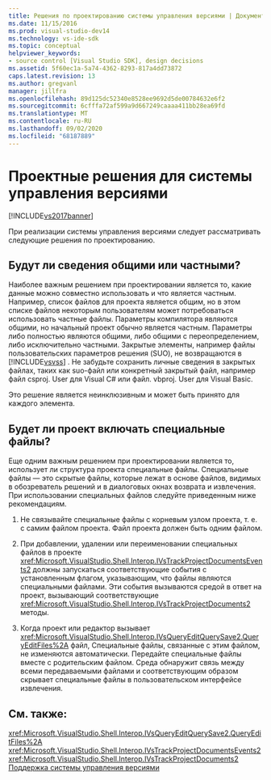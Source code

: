 ```yaml
---
title: Решения по проектированию системы управления версиями | Документация Майкрософт
ms.date: 11/15/2016
ms.prod: visual-studio-dev14
ms.technology: vs-ide-sdk
ms.topic: conceptual
helpviewer_keywords:
- source control [Visual Studio SDK], design decisions
ms.assetid: 5f60ec1a-5a74-4362-8293-817a4dd73872
caps.latest.revision: 13
ms.author: gregvanl
manager: jillfra
ms.openlocfilehash: 89d125dc52340e8528ee9692d5de00784632e6f2
ms.sourcegitcommit: 6cfffa72af599a9d667249caaaa411bb28ea69fd
ms.translationtype: MT
ms.contentlocale: ru-RU
ms.lasthandoff: 09/02/2020
ms.locfileid: "68187889"
---
```

# <a name="source-control-design-decisions"></a>Проектные решения для системы управления версиями
[!INCLUDE[vs2017banner](../../includes/vs2017banner.md)]

При реализации системы управления версиями следует рассматривать следующие решения по проектированию.  
  
## <a name="will-information-be-shared-or-private"></a>Будут ли сведения общими или частными?  
 Наиболее важным решением при проектировании является то, какие данные можно совместно использовать и что является частным. Например, список файлов для проекта является общим, но в этом списке файлов некоторым пользователям может потребоваться использовать частные файлы. Параметры компилятора являются общими, но начальный проект обычно является частным. Параметры либо полностью являются общими, либо общими с переопределением, либо исключительно частными. Закрытые элементы, например файлы пользовательских параметров решения (SUO), не возвращаются в [!INCLUDE[vsvss](../../includes/vsvss-md.md)] . Не забудьте сохранить личные сведения в закрытых файлах, таких как suo-файл или конкретный закрытый файл, например файл csproj. User для Visual C# или файл. vbproj. User для Visual Basic.  
  
 Это решение является неинклюзивным и может быть принято для каждого элемента.  
  
## <a name="will-the-project-include-special-files"></a>Будет ли проект включать специальные файлы?  
 Еще одним важным решением при проектировании является то, использует ли структура проекта специальные файлы. Специальные файлы — это скрытые файлы, которые лежат в основе файлов, видимых в обозреватель решений и в диалоговых окнах возврата и извлечения. При использовании специальных файлов следуйте приведенным ниже рекомендациям.  
  
1. Не связывайте специальные файлы с корневым узлом проекта, т. е. с самим файлом проекта. Файл проекта должен быть одним файлом.  
  
2. При добавлении, удалении или переименовании специальных файлов в проекте <xref:Microsoft.VisualStudio.Shell.Interop.IVsTrackProjectDocumentsEvents2> должны запускаться соответствующие события с установленным флагом, указывающим, что файлы являются специальными файлами. Эти события вызываются средой в ответ на проект, вызывающий соответствующие <xref:Microsoft.VisualStudio.Shell.Interop.IVsTrackProjectDocuments2> методы.  
  
3. Когда проект или редактор вызывает <xref:Microsoft.VisualStudio.Shell.Interop.IVsQueryEditQuerySave2.QueryEditFiles%2A> файл, Специальные файлы, связанные с этим файлом, не изменяются автоматически. Передайте специальные файлы вместе с родительским файлом. Среда обнаружит связь между всеми передаваемыми файлами и соответствующим образом скрывает специальные файлы в пользовательском интерфейсе извлечения.  
  
## <a name="see-also"></a>См. также:  
 <xref:Microsoft.VisualStudio.Shell.Interop.IVsQueryEditQuerySave2.QueryEditFiles%2A>   
 <xref:Microsoft.VisualStudio.Shell.Interop.IVsTrackProjectDocumentsEvents2>   
 <xref:Microsoft.VisualStudio.Shell.Interop.IVsTrackProjectDocuments2>   
 [Поддержка системы управления версиями](../../extensibility/internals/supporting-source-control.md)
